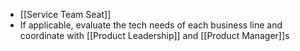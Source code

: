 - [[Service Team Seat]]
- If applicable, evaluate the tech needs of each business line and coordinate with [[Product Leadership]] and [[Product Manager]]s